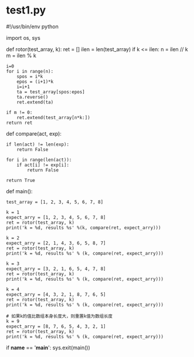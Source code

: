 # test1.py
#!/usr/bin/env python

import os, sys

def rotor(test_array, k):
    ret = []
    ilen = len(test_array)
    if k <= ilen:
       n = ilen // k
       m = ilen % k


    i=0
    for i in range(n):
        spos = i*k
        epos = (i+1)*k
        i=i+1
        ta = test_array[spos:epos]
        ta.reverse()
        ret.extend(ta)

    if m != 0:
        ret.extend(test_array[n*k:])
    return ret

def compare(act, exp):

    if len(act) != len(exp):
        return False

    for i in range(len(act)):
        if act[i] != exp[i]:
            return False

    return True

def main():

    test_array = [1, 2, 3, 4, 5, 6, 7, 8]

    k = 1
    expect_arry = [1, 2, 3, 4, 5, 6, 7, 8]
    ret = rotor(test_array, k)
    print('k = %d, results %s' %(k, compare(ret, expect_arry)))

    k = 2
    expect_arry = [2, 1, 4, 3, 6, 5, 8, 7]
    ret = rotor(test_array, k)
    print('k = %d, results %s' % (k, compare(ret, expect_arry)))

    k = 3
    expect_arry = [3, 2, 1, 6, 5, 4, 7, 8]
    ret = rotor(test_array, k)
    print('k = %d, results %s' % (k, compare(ret, expect_arry)))

    k = 4
    expect_arry = [4, 3, 2, 1, 8, 7, 6, 5]
    ret = rotor(test_array, k)
    print('k = %d, results %s' % (k, compare(ret, expect_arry)))

    # 如果k的值比数组本身长度大，则重置k值为数组长度
    k = 9
    expect_arry = [8, 7, 6, 5, 4, 3, 2, 1]
    ret = rotor(test_array, k)
    print('k = %d, results %s' % (k, compare(ret, expect_arry)))



if __name__ == '__main__':
    sys.exit(main())





